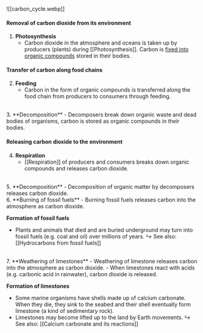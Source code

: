 ![[carbon_cycle.webp]]

#### Removal of carbon dioxide from its environment
1. **Photosynthesis**
   - Carbon dioxide in the atmosphere and oceans is taken up by producers (plants) during [[Photosynthesis]]. Carbon is <u>fixed into organic compounds</u> stored in their bodies.

#### Transfer of carbon along food chains
2. **Feeding**
   - Carbon in the form of organic compounds is transferred along the food chain from producers to consumers through feeding.
<br>
3. **Decomposition**
   - Decomposers break down organic waste and dead bodies of organisms, carbon is stored as organic compounds in their bodies.

#### Releasing carbon dioxide to the environment
4. **Respiration**
   - [[Respiration]] of producers and consumers breaks down organic compounds and releases carbon dioxide.
<br>
5. **Decomposition**
   - Decomposition of organic matter by decomposers releases carbon dioxide.
<br>
6. **Burning of fossil fuels**
   - Burning fossil fuels releases carbon into the atmosphere as carbon dioxide.
   
   **Formation of fossil fuels**
   - Plants and animals that died and are buried underground may turn into fossil fuels (e.g. coal and oil) over millions of years.
   ↪️ See also: [[Hydrocarbons from fossil fuels]]
<br>
7. **Weathering of limestones**
   - Weathering of limestone releases carbon into the atmosphere as carbon dioxide.
   - When limestones react with acids (e.g. carbonic acid in rainwater), carbon dioxide is released.
   
   **Formation of limestones**
   - Some marine organisms have shells made up of calcium carbonate. When they die, they sink to the seabed and their shell eventually form limestone (a kind of sedimentary rock).
   - Limestones may become lifted up to the land by Earth movements.
   ↪️ See also: [[Calcium carbonate and its reactions]]
